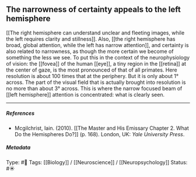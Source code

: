 ## The narrowness of certainty appeals to the left hemisphere # 

[[The right hemisphere can understand unclear and fleeting images, while the left requires clarity and stillness]]. Also, [[the right hemisphere has broad, global attention, while the left has narrow attention]], and certainty is also related to narrowness, as though the more certain we become of something the less we see. To put this in the context of the neurophysiology of vision: the [[fovea]] of the human [[eye]], a tiny region in the [[retina]] at the center of gaze, is the most pronounced of that of all primates. Here resolution is about 100 times that at the periphery. But it is only about 1° across. The part of the visual field that is actually brought into resolution is no more than about 3° across. This is where the narrow focused beam of [[left hemisphere]] attention is concentrated: what is clearly seen.

___

##### References

- Mcgilchrist, Iain. (2010). [[The Master and His Emissary Chapter 2. What Do the Hemispheres Do?]] (p. 168). London, UK: _Yale University Press_.

##### Metadata

Type: #🔴 
Tags: [[Biology]] / [[Neuroscience]] / [[Neuropsychology]]
Status: #☀️ 